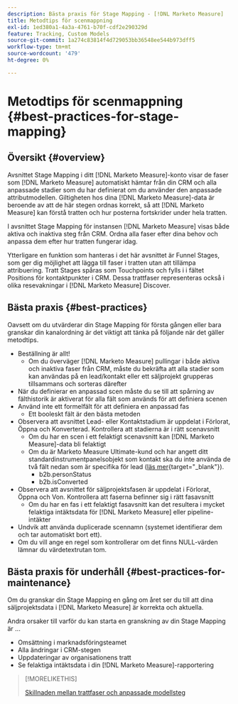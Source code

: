 ```yaml
---
description: Bästa praxis för Stage Mapping - [!DNL Marketo Measure]
title: Metodtips för scenmappning
exl-id: 1ed380a1-4a3a-4761-b70f-cdf2e290329d
feature: Tracking, Custom Models
source-git-commit: 1a274c83814f4d729053bb36548ee544b973dff5
workflow-type: tm+mt
source-wordcount: '479'
ht-degree: 0%

---
```


# Metodtips för scenmappning {#best-practices-for-stage-mapping}

## Översikt {#overview}

Avsnittet Stage Mapping i ditt [!DNL Marketo Measure]-konto visar de faser som [!DNL Marketo Measure] automatiskt hämtar från din CRM och alla anpassade stadier som du har definierat om du använder den anpassade attributmodellen. Giltigheten hos dina [!DNL Marketo Measure]-data är beroende av att de här stegen ordnas korrekt, så att [!DNL Marketo Measure] kan förstå tratten och hur posterna fortskrider under hela tratten.

I avsnittet Stage Mapping för instansen [!DNL Marketo Measure] visas både aktiva och inaktiva steg från CRM. Ordna alla faser efter dina behov och anpassa dem efter hur tratten fungerar idag.

Ytterligare en funktion som hanteras i det här avsnittet är Funnel Stages, som ger dig möjlighet att lägga till faser i tratten utan att tillämpa attribuering. Tratt Stages spåras som Touchpoints och fylls i i fältet Positions för kontaktpunkter i CRM. Dessa trattfaser representeras också i olika resevakningar i [!DNL Marketo Measure] Discover.

## Bästa praxis {#best-practices}

Oavsett om du utvärderar din Stage Mapping för första gången eller bara granskar din kanalordning är det viktigt att tänka på följande när det gäller metodtips.

* Beställning är allt!
   * Om du överväger [!DNL Marketo Measure] pullingar i både aktiva och inaktiva faser från CRM, måste du bekräfta att alla stadier som kan användas på en lead/kontakt eller ett säljprojekt grupperas tillsammans och sorteras därefter
* När du definierar en anpassad scen måste du se till att spårning av fälthistorik är aktiverat för alla fält som används för att definiera scenen
* Använd inte ett formelfält för att definiera en anpassad fas
   * Ett booleskt fält är den bästa metoden
* Observera att avsnittet Lead- eller Kontaktstadium är uppdelat i Förlorat, Öppna och Konverterad. Kontrollera att stadierna är i rätt scenavsnitt
   * Om du har en scen i ett felaktigt scenavsnitt kan [!DNL Marketo Measure]-data bli felaktigt
   * Om du är Marketo Measure Ultimate-kund och har angett ditt standardinstrumentpanelsobjekt som kontakt ska du inte använda de två fält nedan som är specifika för lead ([läs mer](/help/marketo-measure-ultimate/data-integrity-requirement.md){target="_blank"}).
      * b2b.personStatus
      * b2b.isConverted
* Observera att avsnittet för säljprojektsfasen är uppdelat i Förlorat, Öppna och Von. Kontrollera att faserna befinner sig i rätt fasavsnitt
   * Om du har en fas i ett felaktigt fasavsnitt kan det resultera i mycket felaktiga intäktsdata för [!DNL Marketo Measure] eller pipeline-intäkter
* Undvik att använda duplicerade scennamn (systemet identifierar dem och tar automatiskt bort ett).
* Om du vill ange en regel som kontrollerar om det finns NULL-värden lämnar du värdetextrutan tom.

## Bästa praxis för underhåll {#best-practices-for-maintenance}

Om du granskar din Stage Mapping en gång om året ser du till att dina säljprojektsdata i [!DNL Marketo Measure] är korrekta och aktuella.

Andra orsaker till varför du kan starta en granskning av din Stage Mapping är ...

* Omsättning i marknadsföringsteamet
* Alla ändringar i CRM-stegen
* Uppdateringar av organisationens tratt
* Se felaktiga intäktsdata i din [!DNL Marketo Measure]-rapportering

>[!MORELIKETHIS]
>
>[Skillnaden mellan trattfaser och anpassade modellsteg](/help/advanced-marketo-measure-features/custom-attribution-models/custom-attribution-model-and-setup.md#the-difference-between-funnel-stages-and-custom-model-stages)
